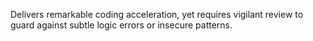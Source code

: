 Delivers remarkable coding acceleration, yet requires vigilant review to guard against subtle logic errors or insecure patterns.
